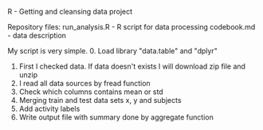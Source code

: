 R - Getting and cleansing data project

Repository files:
run_analysis.R - R script for data processing
codebook.md - data description

My script is very simple.
0. Load library "data.table" and "dplyr"
1. First I checked data. If data doesn't exists I will download zip file and unzip
2. I read all data sources by fread function
3. Check which columns contains mean or std
4. Merging train and test data sets  x, y and subjects 
5. Add activity labels
6. Write output file with summary done by aggregate function
